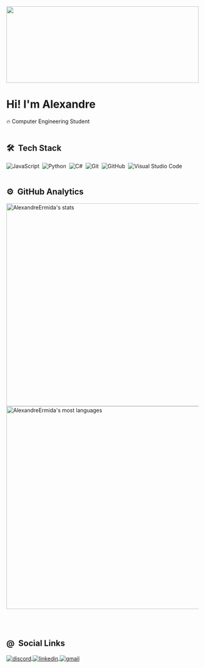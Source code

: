 <img  height="200" width="100%" src="https://i.pinimg.com/originals/3f/d9/e2/3fd9e234d88c26d91e25247a9bcfe6b1.jpg">
<h1 align="left">Hi! I'm Alexandre</h1>
🔥 Computer Engineering Student
<br><br>

## 🛠 &nbsp;Tech Stack

![JavaScript](https://img.shields.io/badge/-JavaScript-05122A?style=flat&logo=javascript)&nbsp;
![Python](https://img.shields.io/badge/-Python-05122A?style=flat&logo=Python)&nbsp;
![C#](https://img.shields.io/badge/-CSharp-05122A?style=flat&logo=CSharp)&nbsp;
![Git](https://img.shields.io/badge/-Git-05122A?style=flat&logo=git)&nbsp;
![GitHub](https://img.shields.io/badge/-GitHub-05122A?style=flat&logo=github)&nbsp;
![Visual Studio Code](https://img.shields.io/badge/-Visual%20Studio%20Code-05122A?style=flat&logo=visual-studio-code&logoColor=007ACC)&nbsp;
<br><br>

## ⚙️ &nbsp;GitHub Analytics

<p align="left">
<img width="530em" src="https://github-readme-stats.vercel.app/api?username=AlexandreErmida&show_icons=true&theme=tokyonight" alt="AlexandreErmida's stats"/>
<img width="530em" src="https://github-readme-stats.vercel.app/api/top-langs/?username=AlexandreErmida&layout=compact&theme=tokyonight" alt="AlexandreErmida's most languages"/>
</p>
<br><br>

## @ &nbsp;Social Links

<p align="left">
<a href="https://discord.com/users/288080825851969537" target="_blank">
  <img align="center" src="https://img.shields.io/badge/-discord-05122A?style=flat&logo=discord" alt="discord"/>  
</a>
<a href="https://www.linkedin.com/in/alexandre-ermida-2956b7232/" target="_blank">
  <img align="center" src="https://img.shields.io/badge/-linkedin-05122A?style=flat&logo=linkedin" alt="linkedin"/>
</a>
<a href="mailto:alexermida14@gmail.com" target="_blank">
 <img align="center" src="https://img.shields.io/badge/-gmail-05122A?style=flat&logo=gmail" alt="gmail"/>
</a>
</p>
